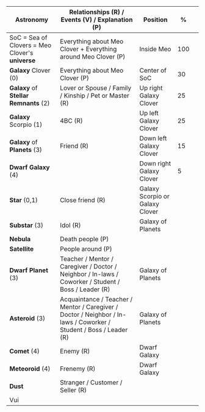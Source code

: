  | **Astronomy**                                    | **Relationships (R) / Events (V) / Explanation (P)**                                                               | **Position**                    | **%** |     |
 | ------------------------------------------------ | ------------------------------------------------------------------------------------------------------------------ | ------------------------------- | ----- | --- |
 | SoC = Sea of Clovers = Meo Clover's **universe** | Everything about Meo Clover + Everything around Meo Clover (P)                                                     | Inside Meo                      | 100   |     |
 | **Galaxy** Clover (0)                            | Everything about Meo Clover (P)                                                                                    | Center of SoC                   | 30    |     |
 | **Galaxy** of **Stellar Remnants** (2)           | Lover or Spouse / Family / Kinship / Pet or Master (R)                                                             | Up right Galaxy Clover          | 25    |     |
 | **Galaxy** Scorpio (1)                           | 4BC (R)                                                                                                            | Up left Galaxy Clover           | 25    |     |
 | **Galaxy** of **Planets** (3)                    | Friend (R)                                                                                                         | Down left Galaxy Clover         | 15    |     |
 | **Dwarf Galaxy** (4)                             |                                                                                                                    | Down right Galaxy Clover        | 5     |     |
 | **Star** (0,1)                                   | Close friend (R)                                                                                                   | Galaxy Scorpio or Galaxy Clover |       |     |
 | **Substar** (3)                                  | Idol (R)                                                                                                           | Galaxy of Planets               |       |     |
 | **Nebula**                                       | Death people (P)                                                                                                   |                                 |       |     |
 | **Satellite**                                    | People around (P)                                                                                                  |                                 |       |     |
 | **Dwarf Planet** (3)                             | Teacher / Mentor / Caregiver / Doctor / Neighbor / In-laws / Coworker / Student / Boss / Leader (R)                | Galaxy of Planets               |       |     |
 | **Asteroid** (3)                                 | Acquaintance / Teacher / Mentor / Caregiver / Doctor / Neighbor / In-laws / Coworker / Student / Boss / Leader (R) | Galaxy of Planets               |       |     |
 | **Comet** (4)                                    | Enemy (R)                                                                                                          | Dwarf Galaxy                    |       |     |
 | **Meteoroid** (4)                                | Frenemy (R)                                                                                                        | Dwarf Galaxy                    |       |     |
 | **Dust**                                         | Stranger / Customer / Seller (R)                                                                                   |                                 |       |     |
 | Vui                                              |                                                                                                                    |                                 |       |     |
